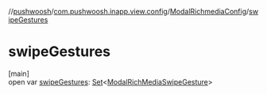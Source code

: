 //[pushwoosh](../../../index.md)/[com.pushwoosh.inapp.view.config](../index.md)/[ModalRichmediaConfig](index.md)/[swipeGestures](swipe-gestures.md)

# swipeGestures

[main]\
open var [swipeGestures](swipe-gestures.md): [Set](https://developer.android.com/reference/kotlin/java/util/Set.html)&lt;[ModalRichMediaSwipeGesture](../../com.pushwoosh.inapp.view.config.enums/-modal-rich-media-swipe-gesture/index.md)&gt;

